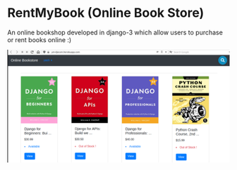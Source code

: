 


# RentMyBook (Online Book Store)
<p>An online bookshop developed in django-3 which allow users to purchase or rent books online :) </p>

<img src="https://github.com/YashMarmat/Pages-App-django/blob/master/templates/dj-ecom-bstore-pic2.png?raw=true">

<p id ="top" align="center">
  <img src="" width="90%">
</p>